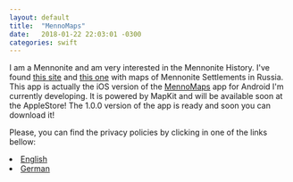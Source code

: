 ```yaml
---
layout: default
title:  "MennoMaps"
date:   2018-01-22 22:03:01 -0300
categories: swift
---
```


I am a Mennonite and am very interested in the Mennonite History. I've found <a href="https://www.germansfromrussiasettlementlocations.org/" target="_blank">this site</a> and <a href="http://chort.square7.ch/">this one</a> with maps of Mennonite Settlements in Russia.
This app is actually the iOS version of the <a href="">MennoMaps</a> app for Android I'm currently developing. It is powered by MapKit and will be available soon at the AppleStore! The 1.0.0 version of the app is ready and soon you can download it!


Please, you can find the privacy policies by clicking in one of the links bellow:

<li><a href="mennomapslegal.html" >English</a></li>
<li><a href="mennomapslegal_de.html" >German</a></li>
